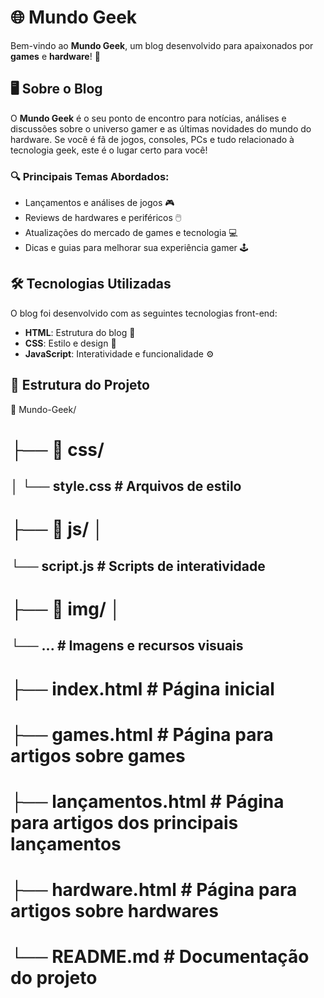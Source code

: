 # 🌐 Mundo Geek

Bem-vindo ao **Mundo Geek**, um blog desenvolvido para apaixonados por **games** e **hardware**! 🚀

## 🖥️ Sobre o Blog

O **Mundo Geek** é o seu ponto de encontro para notícias, análises e discussões sobre o universo gamer e as últimas novidades do mundo do hardware. Se você é fã de jogos, consoles, PCs e tudo relacionado à tecnologia geek, este é o lugar certo para você!

### 🔍 Principais Temas Abordados:
- Lançamentos e análises de jogos 🎮
- Reviews de hardwares e periféricos 🖱️
- Atualizações do mercado de games e tecnologia 💻
- Dicas e guias para melhorar sua experiência gamer 🕹️

## 🛠️ Tecnologias Utilizadas

O blog foi desenvolvido com as seguintes tecnologias front-end:
- **HTML**: Estrutura do blog 📄
- **CSS**: Estilo e design 💅
- **JavaScript**: Interatividade e funcionalidade ⚙️

## 📂 Estrutura do Projeto

📁 Mundo-Geek/ 
# ├── 📂 css/ 
## │ └── style.css # Arquivos de estilo 
# ├── 📂 js/ │ 
##   └── script.js # Scripts de interatividade 
# ├── 📂 img/ │ 
##   └── ... # Imagens e recursos visuais 
# ├── index.html # Página inicial 
# ├── games.html # Página para artigos sobre games
# ├── lançamentos.html # Página para artigos dos principais lançamentos 
# ├── hardware.html # Página para artigos sobre hardwares 
# └── README.md # Documentação do projeto
